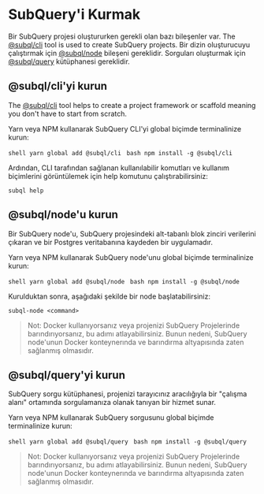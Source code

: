 # SubQuery'i Kurmak

Bir SubQuery projesi oluştururken gerekli olan bazı bileşenler var. The [@subql/cli](https://github.com/subquery/subql/tree/docs-new-section/packages/cli) tool is used to create SubQuery projects. Bir dizin oluşturucuyu çalıştırmak için [@subql/node](https://github.com/subquery/subql/tree/docs-new-section/packages/node) bileşeni gereklidir. Sorguları oluşturmak için [@subql/query](https://github.com/subquery/subql/tree/docs-new-section/packages/query) kütüphanesi gereklidir.

## @subql/cli'yi kurun

The [@subql/cli](https://github.com/subquery/subql/tree/docs-new-section/packages/cli) tool helps to create a project framework or scaffold meaning you don't have to start from scratch.

Yarn veya NPM kullanarak SubQuery CLI'yi global biçimde terminalinize kurun:

<CodeGroup> <CodeGroupItem title="YARN" active> ```shell yarn global add @subql/cli ``` </CodeGroupItem>
<CodeGroupItem title="NPM"> ```bash npm install -g @subql/cli ``` </CodeGroupItem> </CodeGroup>

Ardından, CLI tarafından sağlanan kullanılabilir komutları ve kullanım biçimlerini görüntülemek için help komutunu çalıştırabilirsiniz:

```shell
subql help
```
## @subql/node'u kurun

Bir SubQuery node'u, SubQuery projesindeki alt-tabanlı blok zinciri verilerini çıkaran ve bir Postgres veritabanına kaydeden bir uygulamadır.

Yarn veya NPM kullanarak SubQuery node'unu global biçimde terminalinize kurun:

<CodeGroup> <CodeGroupItem title="YARN" active> ```shell yarn global add @subql/node ``` </CodeGroupItem>
<CodeGroupItem title="NPM"> ```bash npm install -g @subql/node ``` </CodeGroupItem> </CodeGroup>

Kurulduktan sonra, aşağıdaki şekilde bir node başlatabilirsiniz:

```shell
subql-node <command>
```
> Not: Docker kullanıyorsanız veya projenizi SubQuery Projelerinde barındırıyorsanız, bu adımı atlayabilirsiniz. Bunun nedeni, SubQuery node'unun Docker konteynerında ve barındırma altyapısında zaten sağlanmış olmasıdır.

## @subql/query'yi kurun

SubQuery sorgu kütüphanesi, projenizi tarayıcınız aracılığıyla bir "çalışma alanı" ortamında sorgulamanıza olanak tanıyan bir hizmet sunar.

Yarn veya NPM kullanarak SubQuery sorgusunu global biçimde terminalinize kurun:

<CodeGroup> <CodeGroupItem title="YARN" active> ```shell yarn global add @subql/query ``` </CodeGroupItem>
<CodeGroupItem title="NPM"> ```bash npm install -g @subql/query ``` </CodeGroupItem> </CodeGroup>

> Not: Docker kullanıyorsanız veya projenizi SubQuery Projelerinde barındırıyorsanız, bu adımı atlayabilirsiniz. Bunun nedeni, SubQuery node'unun Docker konteynerında ve barındırma altyapısında zaten sağlanmış olmasıdır. 